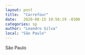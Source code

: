 ```yaml
---
layout: post
title:  "Carrefour"
date:   2020-08-15 19:56:19 -0300
categories: sp
author: "Leandro Silva"
local: "São Paulo"
---
```

São Paulo